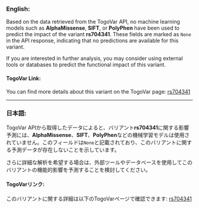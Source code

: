 ### English:
Based on the data retrieved from the TogoVar API, no machine learning models such as **AlphaMissense**, **SIFT**, or **PolyPhen** have been used to predict the impact of the variant **rs704341**. These fields are marked as `None` in the API response, indicating that no predictions are available for this variant.

If you are interested in further analysis, you may consider using external tools or databases to predict the functional impact of this variant.

#### TogoVar Link:
You can find more details about this variant on the TogoVar page: [rs704341](https://togovar.org/variant/tgv12747289)

---

### 日本語:
TogoVar APIから取得したデータによると、バリアント**rs704341**に関する影響予測には、**AlphaMissense**、**SIFT**、**PolyPhen**などの機械学習モデルは使用されていません。このフィールドは`None`と記載されており、このバリアントに関する予測データが存在しないことを示しています。

さらに詳細な解析を希望する場合は、外部ツールやデータベースを使用してこのバリアントの機能的影響を予測することを検討してください。

#### TogoVarリンク:
このバリアントに関する詳細は以下のTogoVarページで確認できます: [rs704341](https://togovar.org/variant/tgv12747289)
